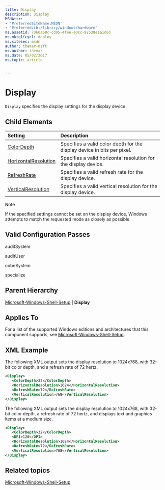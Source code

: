 ```yaml
---
title: Display
description: Display
MSHAttr:
- 'PreferredSiteName:MSDN'
- 'PreferredLib:/library/windows/hardware'
ms.assetid: 7060a68c-cd05-4fee-a0cc-92538e1a1d6d
ms.mktglfcycl: deploy
ms.sitesec: msdn
author: themar-msft
ms.author: themar
ms.date: 05/02/2017
ms.topic: article


---
```

# Display

`Display` specifies the display settings for the display device.

## Child Elements

| Setting                 | Description                                                                           |
|:------------------------|:--------------------------------------------------------------------------------------|
| [ColorDepth](microsoft-windows-shell-setup-display-colordepth.md) | Specifies a valid color depth for the display device in bits per pixel. |
| [HorizontalResolution](microsoft-windows-shell-setup-display-horizontalresolution.md) | Specifies a valid horizontal resolution for the display device. |
| [RefreshRate](microsoft-windows-shell-setup-display-refreshrate.md) | Specifies a valid refresh rate for the display device. |
| [VerticalResolution](microsoft-windows-shell-setup-display-verticalresolution.md) | Specifies a valid vertical resolution for the display device. |

> [!Note]
> If the specified settings cannot be set on the display device, Windows attempts to match the requested mode as closely as possible.

## Valid Configuration Passes

auditSystem

auditUser

oobeSystem

specialize

## Parent Hierarchy

[Microsoft-Windows-Shell-Setup](microsoft-windows-shell-setup.md) | **Display**

## Applies To

For a list of the supported Windows editions and architectures that this component supports, see [Microsoft-Windows-Shell-Setup](microsoft-windows-shell-setup.md).

## XML Example

The following XML output sets the display resolution to 1024x768, with 32-bit color depth, and a refresh rate of 72 hertz.

```XML
<Display>
   <ColorDepth>32</ColorDepth>
   <HorizontalResolution>1024</HorizontalResolution>
   <RefreshRate>72</RefreshRate>
   <VerticalResolution>768</VerticalResolution>
</Display>
```

The following XML output sets the display resolution to 1024x768, with 32-bit color depth, a refresh rate of 72 hertz, and displays text and graphics items at a medium size.

```XML
<Display>
   <ColorDepth>32</ColorDepth>
   <DPI>120</DPI>
   <HorizontalResolution>1024</HorizontalResolution>
   <RefreshRate>72</RefreshRate>
   <VerticalResolution>768</VerticalResolution>
</Display>
```

## Related topics

[Microsoft-Windows-Shell-Setup](microsoft-windows-shell-setup.md)
